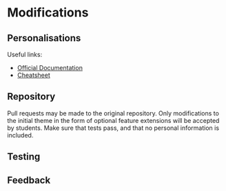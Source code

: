 # Modifications

## Personalisations

Useful links:
- [Official Documentation](#)
- [Cheatsheet](https://devhints.io/jekyll)

## Repository

Pull requests may be made to the original repository. Only modifications to the initial theme in the form of optional feature extensions will be accepted by students. Make sure that tests pass, and that no personal information is included.

## Testing



## Feedback

